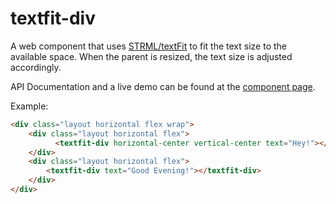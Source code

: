 # textfit-div
A web component that uses <a href="https://github.com/STRML/textFit">STRML/textFit</a> to fit the text size to the available space. When the parent is resized, the text size is adjusted accordingly.

API Documentation and a live demo can be found at the <a href="http://protoss78.github.io/textfit-div">component page</a>.

Example:

```html
<div class="layout horizontal flex wrap">
    <div class="layout horizontal flex">
          <textfit-div horizontal-center vertical-center text="Hey!"></textfit-div>
    </div>
    <div class="layout horizontal flex">
        <textfit-div text="Good Evening!"></textfit-div>
    </div>
</div>
```
